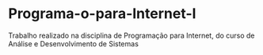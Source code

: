 # Programa-o-para-Internet-I
Trabalho realizado na disciplina de Programação para Internet, do curso de Análise e Desenvolvimento de Sistemas
